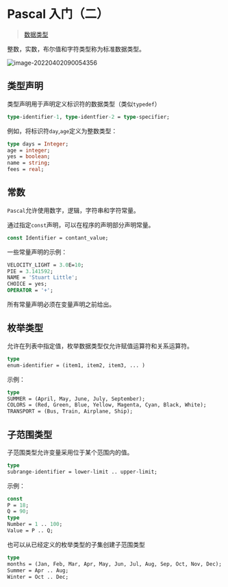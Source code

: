 # Pascal 入门（二）

> [数据类型](https://www.imangodoc.com/29869.html)

整数，实数，布尔值和字符类型称为标准数据类型。

![image-20220402090054356](https://s2.loli.net/2022/04/02/2R6gmPtUfqAwYjv.png)

## 类型声明

类型声明用于声明定义标识符的数据类型（类似`typedef`）

```pascal
type-identifier-1, type-identfier-2 = type-specifier;
```

例如，将标识符`day`,`age`定义为整数类型：

```pascal
type days = Integer;
age = integer;
yes = boolean;
name = string;
fees = real;
```

## 常数

`Pascal`允许使用数字，逻辑，字符串和字符常量。

通过指定`const`声明，可以在程序的声明部分声明常量。

```pascal
const Identifier = contant_value;
```

一些常量声明的示例：

```pascal
VELOCITY_LIGHT = 3.0E=10;
PIE = 3.141592;
NAME = 'Stuart Little';
CHOICE = yes;
OPERATOR = '+';
```

所有常量声明必须在变量声明之前给出。

## 枚举类型

允许在列表中指定值，枚举数据类型仅允许赋值运算符和关系运算符。

```pascal
type
enum-identifier = (item1, item2, item3, ... )
```

示例：

```pascal
type
SUMMER = (April, May, June, July, September);
COLORS = (Red, Green, Blue, Yellow, Magenta, Cyan, Black, White);
TRANSPORT = (Bus, Train, Airplane, Ship);
```

## 子范围类型

子范围类型允许变量采用位于某个范围内的值。

```pascal
type
subrange-identifier = lower-limit .. upper-limit;
```

示例：

```pascal
const
P = 18;
Q = 90;
type
Number = 1 .. 100;
Value = P .. Q;
```

也可以从已经定义的枚举类型的子集创建子范围类型

```pascal
type
months = (Jan, Feb, Mar, Apr, May, Jun, Jul, Aug, Sep, Oct, Nov, Dec);
Summer = Apr .. Aug;
Winter = Oct .. Dec;
```

